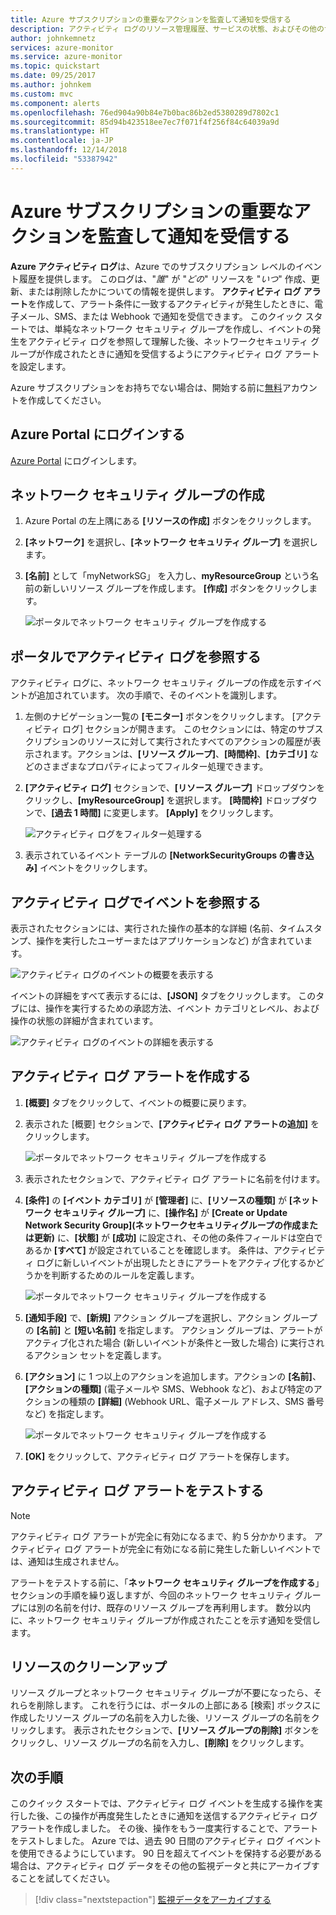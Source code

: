 ```yaml
---
title: Azure サブスクリプションの重要なアクションを監査して通知を受信する
description: アクティビティ ログのリソース管理履歴、サービスの状態、およびその他のサブスクリプション アクティビティを理解し、アクティビティ ログ アラートを使用して、特定のサブスクリプションで高度な特権が必要な操作が実行されたときに電子メール通知を受信するようにします。
author: johnkemnetz
services: azure-monitor
ms.service: azure-monitor
ms.topic: quickstart
ms.date: 09/25/2017
ms.author: johnkem
ms.custom: mvc
ms.component: alerts
ms.openlocfilehash: 76ed904a90b84e7b0bac86b2ed5380289d7802c1
ms.sourcegitcommit: 85d94b423518ee7ec7f071f4f256f84c64039a9d
ms.translationtype: HT
ms.contentlocale: ja-JP
ms.lasthandoff: 12/14/2018
ms.locfileid: "53387942"
---
```

# <a name="audit-and-receive-notifications-about-important-actions-in-your-azure-subscription"></a>Azure サブスクリプションの重要なアクションを監査して通知を受信する

**Azure アクティビティ ログ**は、Azure でのサブスクリプション レベルのイベント履歴を提供します。 このログは、"*誰*" が "*どの*" リソースを "*いつ*" 作成、更新、または削除したかについての情報を提供します。 **アクティビティ ログ アラート**を作成して、アラート条件に一致するアクティビティが発生したときに、電子メール、SMS、または Webhook で通知を受信できます。 このクイック スタートでは、単純なネットワーク セキュリティ グループを作成し、イベントの発生をアクティビティ ログを参照して理解した後、ネットワークセキュリティ グループが作成されたときに通知を受信するようにアクティビティ ログ アラートを設定します。

Azure サブスクリプションをお持ちでない場合は、開始する前に[無料](https://azure.microsoft.com/free/)アカウントを作成してください。

## <a name="log-in-to-the-azure-portal"></a>Azure Portal にログインする

[Azure Portal](https://portal.azure.com/) にログインします。

## <a name="create-a-network-security-group"></a>ネットワーク セキュリティ グループの作成

1. Azure Portal の左上隅にある **[リソースの作成]** ボタンをクリックします。

2. **[ネットワーク]** を選択し、**[ネットワーク セキュリティ グループ]** を選択します。

3. **[名前]** として「myNetworkSG」 を入力し、**myResourceGroup** という名前の新しいリソース グループを作成します。 **[作成]** ボタンをクリックします。

    ![ポータルでネットワーク セキュリティ グループを作成する](./media/quick-audit-notify-action-subscription/create-network-security-group.png)

## <a name="browse-the-activity-log-in-the-portal"></a>ポータルでアクティビティ ログを参照する

アクティビティ ログに、ネットワーク セキュリティ グループの作成を示すイベントが追加されています。 次の手順で、そのイベントを識別します。

1. 左側のナビゲーション一覧の **[モニター]** ボタンをクリックします。 [アクティビティ ログ] セクションが開きます。 このセクションには、特定のサブスクリプションのリソースに対して実行されたすべてのアクションの履歴が表示されます。アクションは、**[リソース グループ]**、**[時間枠]**、**[カテゴリ]** などのさまざまなプロパティによってフィルター処理できます。

2. **[アクティビティ ログ]** セクションで、**[リソース グループ]** ドロップダウンをクリックし、**[myResourceGroup]** を選択します。 **[時間枠]** ドロップダウンで、**[過去 1 時間]** に変更します。 **[Apply]** をクリックします。

    ![アクティビティ ログをフィルター処理する](./media/quick-audit-notify-action-subscription/browse-activity-log.png)

3. 表示されているイベント テーブルの **[NetworkSecurityGroups の書き込み]** イベントをクリックします。

## <a name="browse-an-event-in-the-activity-log"></a>アクティビティ ログでイベントを参照する

表示されたセクションには、実行された操作の基本的な詳細 (名前、タイムスタンプ、操作を実行したユーザーまたはアプリケーションなど) が含まれています。

![アクティビティ ログのイベントの概要を表示する](./media/quick-audit-notify-action-subscription/activity-log-summary.png)

イベントの詳細をすべて表示するには、**[JSON]** タブをクリックします。 このタブには、操作を実行するための承認方法、イベント カテゴリとレベル、および操作の状態の詳細が含まれています。

![アクティビティ ログのイベントの詳細を表示する](./media/quick-audit-notify-action-subscription/activity-log-json.png)

## <a name="create-an-activity-log-alert"></a>アクティビティ ログ アラートを作成する

1. **[概要]** タブをクリックして、イベントの概要に戻ります。

2. 表示された [概要] セクションで、**[アクティビティ ログ アラートの追加]** をクリックします。

    ![ポータルでネットワーク セキュリティ グループを作成する](./media/quick-audit-notify-action-subscription/activity-log-summary.png)

3. 表示されたセクションで、アクティビティ ログ アラートに名前を付けます。

4. **[条件]** の **[イベント カテゴリ]** が **[管理者]** に、**[リソースの種類]** が **[ネットワーク セキュリティ グループ]** に、**[操作名]** が **[Create or Update Network Security Group]\(ネットワークセキュリティグループの作成または更新\)** に、**[状態]** が **[成功]** に設定され、その他の条件フィールドは空白であるか **[すべて]** が設定されていることを確認します。 条件は、アクティビティ ログに新しいイベントが出現したときにアラートをアクティブ化するかどうかを判断するためのルールを定義します。

    ![ポータルでネットワーク セキュリティ グループを作成する](./media/quick-audit-notify-action-subscription/activity-log-alert-criteria.png)

5. **[通知手段]** で、**[新規]** アクション グループを選択し、アクション グループの **[名前]** と **[短い名前]** を指定します。 アクション グループは、アラートがアクティブ化された場合 (新しいイベントが条件と一致した場合) に実行されるアクション セットを定義します。

6. **[アクション]** に 1 つ以上のアクションを追加します。アクションの **[名前]**、**[アクションの種類]** (電子メールや SMS、Webhook など)、および特定のアクションの種類の **[詳細]** (Webhook URL、電子メール アドレス、SMS 番号など) を指定します。

    ![ポータルでネットワーク セキュリティ グループを作成する](./media/quick-audit-notify-action-subscription/activity-log-alert-actions.png)

7. **[OK]** をクリックして、アクティビティ ログ アラートを保存します。

## <a name="test-the-activity-log-alert"></a>アクティビティ ログ アラートをテストする

> [!NOTE]
> アクティビティ ログ アラートが完全に有効になるまで、約 5 分かかります。 アクティビティ ログ アラートが完全に有効になる前に発生した新しいイベントでは、通知は生成されません。
>
>

アラートをテストする前に、「**ネットワーク セキュリティ グループを作成する**」セクションの手順を繰り返しますが、今回のネットワーク セキュリティ グループには別の名前を付け、既存のリソース グループを再利用します。 数分以内に、ネットワーク セキュリティ グループが作成されたことを示す通知を受信します。

## <a name="clean-up-resources"></a>リソースのクリーンアップ

リソース グループとネットワーク セキュリティ グループが不要になったら、それらを削除します。 これを行うには、ポータルの上部にある [検索] ボックスに作成したリソース グループの名前を入力した後、リソース グループの名前をクリックします。 表示されたセクションで、**[リソース グループの削除]** ボタンをクリックし、リソース グループの名前を入力し、**[削除]** をクリックします。

## <a name="next-steps"></a>次の手順

このクイック スタートでは、アクティビティ ログ イベントを生成する操作を実行した後、この操作が再度発生したときに通知を送信するアクティビティ ログ アラートを作成しました。 その後、操作をもう一度実行することで、アラートをテストしました。 Azure では、過去 90 日間のアクティビティ ログ イベントを使用できるようにしています。 90 日を超えてイベントを保持する必要がある場合は、アクティビティ ログ データをその他の監視データと共にアーカイブすることを試してください。

> [!div class="nextstepaction"]
> [監視データをアーカイブする](./../../monitoring-and-diagnostics/monitor-tutorial-archive-monitoring-data.md)

